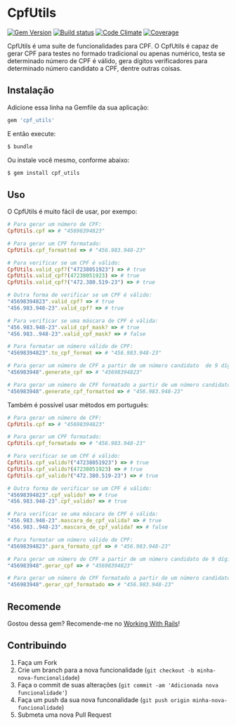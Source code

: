 # CpfUtils
[![Gem Version](https://badge.fury.io/rb/cpf_utils.png)](http://badge.fury.io/rb/cpf_utils)
[![Build status](https://secure.travis-ci.org/jacksonpires/cpf_utils.png)](https://secure.travis-ci.org/jacksonpires/cpf_utils)
[![Code Climate](https://codeclimate.com/github/jacksonpires/cpf_utils.png)](https://codeclimate.com/github/jacksonpires/cpf_utils)
[![Coverage](https://codeclimate.com/github/jacksonpires/cpf_utils/coverage.png)](https://codeclimate.com/github/jacksonpires/cpf_utils/coverage.png)

CpfUtils é uma suíte de funcionalidades para CPF.
O CpfUtils é capaz de gerar CPF para testes no formado tradicional ou apenas numérico, testa se determinado número de CPF é válido, gera dígitos verificadores para determinado número candidato a CPF, dentre outras coisas.

## Instalação

Adicione essa linha na Gemfile da sua aplicação:

```ruby
gem 'cpf_utils'
```

E então execute:

```ruby
$ bundle
```

Ou instale você mesmo, conforme abaixo:

```ruby
$ gem install cpf_utils
```

## Uso

O CpfUtils é muito fácil de usar, por exempo:

```ruby
# Para gerar um número de CPF:
CpfUtils.cpf => # "45698394823"

# Para gerar um CPF formatado:
CpfUtils.cpf_formatted => # "456.983.948-23"

# Para verificar se um CPF é válido:
CpfUtils.valid_cpf?("47238051923") => # true
CpfUtils.valid_cpf?(47238051923) => # true
CpfUtils.valid_cpf?("472.380.519-23") => # true

# Outra forma de verificar se um CPF é válido:
"45698394823".valid_cpf? => # true
"456.983.948-23".valid_cpf? => # true

# Para verificar se uma máscara de CPF é válida:
"456.983.948-23".valid_cpf_mask? => # true
"456.983..948-23".valid_cpf_mask? => # false

# Para formatar um número válido de CPF:
"45698394823".to_cpf_format => # "456.983.948-23"

# Para gerar um número de CPF a partir de um número candidato  de 9 dígitos:
"456983948".generate_cpf => # "45698394823"

# Para gerar um número de CPF formatado a partir de um número candidato de 9 dígitos:
"456983948".generate_cpf_formatted => # "456.983.948-23"
```

Também é possível usar métodos em português:

```ruby
# Para gerar um número de CPF:
CpfUtils.cpf => # "45698394823"

# Para gerar um CPF formatado:
CpfUtils.cpf_formatado => # "456.983.948-23"

# Para verificar se um CPF é válido:
CpfUtils.cpf_valido?("47238051923") => # true
CpfUtils.cpf_valido?(47238051923) => # true
CpfUtils.cpf_valido?("472.380.519-23") => # true

# Outra forma de verificar se um CPF é válido:
"45698394823".cpf_valido? => # true
"456.983.948-23".cpf_valido? => # true

# Para verificar se uma máscara de CPF é válida:
"456.983.948-23".mascara_de_cpf_valida? => # true
"456.983..948-23".mascara_de_cpf_valida? => # false

# Para formatar um número válido de CPF:
"45698394823".para_formato_cpf => # "456.983.948-23"

# Para gerar um número de CPF a partir de um número candidato de 9 dígitos:
"456983948".gerar_cpf => # "45698394823"

# Para gerar um número de CPF formatado a partir de um número candidato de 9 dígitos:
"456983948".gerar_cpf_formatado => # "456.983.948-23"
```

## Recomende

Gostou dessa gem? Recomende-me no [Working With Rails](http://www.workingwithrails.com/people/148426)!

## Contribuindo

1. Faça um Fork
2. Crie um branch para a nova funcionalidade (`git checkout -b minha-nova-funcionalidade`)
3. Faça o commit de suas alterações  (`git commit -am 'Adicionada nova funcionalidade'`)
4. Faça um push da sua nova funconalidade (`git push origin minha-nova-funcionalidade`)
5. Submeta uma nova Pull Request

